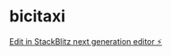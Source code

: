 # bicitaxi

[Edit in StackBlitz next generation editor ⚡️](https://stackblitz.com/~/github.com/RodyDesigner/bicitaxi)